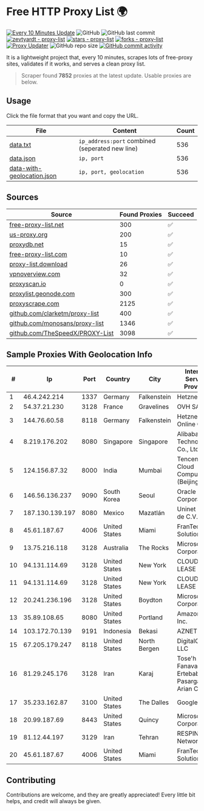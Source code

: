 
# Free HTTP Proxy List 🌍

[![Every 10 Minutes Update](https://github.com/mertguvencli/http-proxy-list/actions/workflows/main.yml/badge.svg?branch=main)](https://github.com/mertguvencli/http-proxy-list/actions/workflows/main.yml)
![GitHub](https://img.shields.io/github/license/mertguvencli/http-proxy-list)
![GitHub last commit](https://img.shields.io/github/last-commit/mertguvencli/http-proxy-list)
[![zevtyardt - proxy-list](https://img.shields.io/static/v1?label=zevtyardt&message=proxy-list&color=blue&logo=github)](https://github.com/zevtyardt/proxy-list "Go to GitHub repo")
[![stars - proxy-list](https://img.shields.io/github/stars/zevtyardt/proxy-list?style=social)](https://github.com/zevtyardt/proxy-list)
[![forks - proxy-list](https://img.shields.io/github/forks/zevtyardt/proxy-list?style=social)](https://github.com/zevtyardt/proxy-list)
[![Proxy Updater](https://github.com/zevtyardt/proxy-list/workflows/Proxy%20Updater/badge.svg)](https://github.com/zevtyardt/proxy-list/actions?query=workflow:"Proxy+Updater")
![GitHub repo size](https://img.shields.io/github/repo-size/zevtyardt/proxy-list)
[![GitHub commit activity](https://img.shields.io/github/commit-activity/m/zevtyardt/proxy-list?logo=commits)](https://github.com/zevtyardt/proxy-list/commits/main)

It is a lightweight project that, every 10 minutes, scrapes lots of free-proxy sites, validates if it works, and serves a clean proxy list.

> Scraper found **7852** proxies at the latest update. Usable proxies are below.

## Usage

Click the file format that you want and copy the URL.

|File|Content|Count|
|----|-------|-----|
|[data.txt](https://raw.githubusercontent.com/mertguvencli/http-proxy-list/main/proxy-list/data.txt)|`ip_address:port` combined (seperated new line)|536|
|[data.json](https://raw.githubusercontent.com/mertguvencli/http-proxy-list/main/proxy-list/data.json)|`ip, port`|536|
|[data-with-geolocation.json](https://raw.githubusercontent.com/mertguvencli/http-proxy-list/main/proxy-list/data-with-geolocation.json)|`ip, port, geolocation`|536|

## Sources

|Source|Found Proxies|Succeed|
|------|-------------|-------|
|[free-proxy-list.net](https://free-proxy-list.net)|300|✅|
|[us-proxy.org](https://www.us-proxy.org)|200|✅|
|[proxydb.net](http://proxydb.net)|15|✅|
|[free-proxy-list.com](https://free-proxy-list.com/?page=&port=&type%5B%5D=http&type%5B%5D=https&up_time=0&search=Search)|10|✅|
|[proxy-list.download](https://www.proxy-list.download/HTTP)|26|✅|
|[vpnoverview.com](https://vpnoverview.com/privacy/anonymous-browsing/free-proxy-servers)|32|✅|
|[proxyscan.io](https://www.proxyscan.io)|0|✅|
|[proxylist.geonode.com](https://proxylist.geonode.com/api/proxy-list?limit=300&page=1&sort_by=lastChecked&sort_type=desc&protocols=http,https)|300|✅|
|[proxyscrape.com](https://api.proxyscrape.com/v2/?request=displayproxies&protocol=http&timeout=10000&country=all&ssl=all&anonymity=all)|2125|✅|
|[github.com/clarketm/proxy-list](https://raw.githubusercontent.com/clarketm/proxy-list/master/proxy-list-raw.txt)|400|✅|
|[github.com/monosans/proxy-list](https://raw.githubusercontent.com/monosans/proxy-list/main/proxies/http.txt)|1346|✅|
|[github.com/TheSpeedX/PROXY-List](https://raw.githubusercontent.com/TheSpeedX/PROXY-List/master/http.txt)|3098|✅|


## Sample Proxies With Geolocation Info

|#|Ip|Port|Country|City|Internet Service Provider|
|-|--|----|-------|----|-------------------------|
|1|46.4.242.214|1337|Germany|Falkenstein|Hetzner|
|2|54.37.21.230|3128|France|Gravelines|OVH SAS|
|3|144.76.60.58|8118|Germany|Falkenstein|Hetzner Online GmbH|
|4|8.219.176.202|8080|Singapore|Singapore|Alibaba (US) Technology Co., Ltd.|
|5|124.156.87.32|8000|India|Mumbai|Tencent Cloud Computing (Beijing) Co|
|6|146.56.136.237|9090|South Korea|Seoul|Oracle Corporation|
|7|187.130.139.197|8080|Mexico|Mazatlán|Uninet S.A. de C.V.|
|8|45.61.187.67|4006|United States|Miami|FranTech Solutions|
|9|13.75.216.118|3128|Australia|The Rocks|Microsoft Corporation|
|10|94.131.114.69|3128|United States|New York|CLOUD LEASE Ltd|
|11|94.131.114.69|3128|United States|New York|CLOUD LEASE Ltd|
|12|20.241.236.196|3128|United States|Boydton|Microsoft Corporation|
|13|35.89.108.65|8080|United States|Portland|Amazon.com, Inc.|
|14|103.172.70.139|9191|Indonesia|Bekasi|AZNET|
|15|67.205.179.247|8118|United States|North Bergen|DigitalOcean, LLC|
|16|81.29.245.176|3128|Iran|Karaj|Tose'h Fanavari Ertebabat Pasargad Arian Co. PJS|
|17|35.233.162.87|3100|United States|The Dalles|Google LLC|
|18|20.99.187.69|8443|United States|Quincy|Microsoft Corporation|
|19|81.12.44.197|3129|Iran|Tehran|RESPINA Networks|
|20|45.61.187.67|4006|United States|Miami|FranTech Solutions|



## Contributing

Contributions are welcome, and they are greatly appreciated! Every
little bit helps, and credit will always be given.

